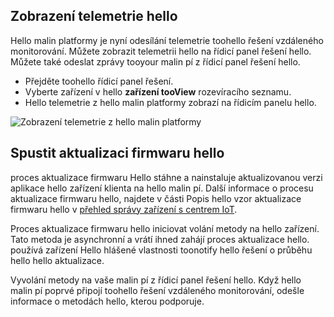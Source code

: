## <a name="view-hello-telemetry"></a>Zobrazení telemetrie hello

Hello malin platformy je nyní odesílání telemetrie toohello řešení vzdáleného monitorování. Můžete zobrazit telemetrii hello na řídicí panel řešení hello. Můžete také odeslat zprávy tooyour malin pí z řídicí panel řešení hello.

- Přejděte toohello řídicí panel řešení.
- Vyberte zařízení v hello **zařízení tooView** rozevíracího seznamu.
- Hello telemetrie z hello malin platformy zobrazí na řídicím panelu hello.

![Zobrazení telemetrie z hello malin platformy][img-telemetry-display]

## <a name="initiate-hello-firmware-update"></a>Spustit aktualizaci firmwaru hello

proces aktualizace firmwaru Hello stáhne a nainstaluje aktualizovanou verzi aplikace hello zařízení klienta na hello malin pí. Další informace o procesu aktualizace firmwaru hello, najdete v části Popis hello vzor aktualizace firmwaru hello v [přehled správy zařízení s centrem IoT][lnk-update-pattern].

Proces aktualizace firmwaru hello iniciovat volání metody na hello zařízení. Tato metoda je asynchronní a vrátí ihned zahájí proces aktualizace hello. používá zařízení Hello hlášené vlastnosti toonotify hello řešení o průběhu hello hello aktualizace.

Vyvolání metody na vaše malin pí z řídicí panel řešení hello. Když hello malin pí poprvé připojí toohello řešení vzdáleného monitorování, odešle informace o metodách hello, kterou podporuje. 

[img-telemetry-display]: media/iot-suite-raspberry-pi-kit-view-telemetry-advanced/telemetry.png
[lnk-update-pattern]: ../articles/iot-hub/iot-hub-device-management-overview.md
